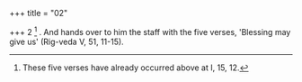 +++
title = "02"

+++
2 [^2] . And hands over to him the staff with the five verses, 'Blessing may give us' (Rig-veda V, 51, 11-15).


[^2]:  These five verses have already occurred above at I, 15, 12.
